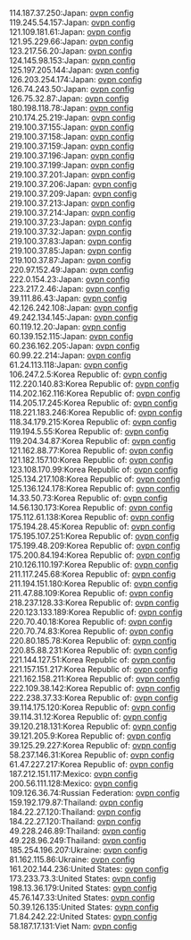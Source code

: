 114.187.37.250:Japan: [ovpn config](vpn/114_187_37_250.ovpn)  
119.245.54.157:Japan: [ovpn config](vpn/119_245_54_157.ovpn)  
121.109.181.61:Japan: [ovpn config](vpn/121_109_181_61.ovpn)  
121.95.229.66:Japan: [ovpn config](vpn/121_95_229_66.ovpn)  
123.217.56.20:Japan: [ovpn config](vpn/123_217_56_20.ovpn)  
124.145.98.153:Japan: [ovpn config](vpn/124_145_98_153.ovpn)  
125.197.205.144:Japan: [ovpn config](vpn/125_197_205_144.ovpn)  
126.203.254.174:Japan: [ovpn config](vpn/126_203_254_174.ovpn)  
126.74.243.50:Japan: [ovpn config](vpn/126_74_243_50.ovpn)  
126.75.32.87:Japan: [ovpn config](vpn/126_75_32_87.ovpn)  
180.198.118.78:Japan: [ovpn config](vpn/180_198_118_78.ovpn)  
210.174.25.219:Japan: [ovpn config](vpn/210_174_25_219.ovpn)  
219.100.37.155:Japan: [ovpn config](vpn/219_100_37_155.ovpn)  
219.100.37.158:Japan: [ovpn config](vpn/219_100_37_158.ovpn)  
219.100.37.159:Japan: [ovpn config](vpn/219_100_37_159.ovpn)  
219.100.37.196:Japan: [ovpn config](vpn/219_100_37_196.ovpn)  
219.100.37.199:Japan: [ovpn config](vpn/219_100_37_199.ovpn)  
219.100.37.201:Japan: [ovpn config](vpn/219_100_37_201.ovpn)  
219.100.37.206:Japan: [ovpn config](vpn/219_100_37_206.ovpn)  
219.100.37.209:Japan: [ovpn config](vpn/219_100_37_209.ovpn)  
219.100.37.213:Japan: [ovpn config](vpn/219_100_37_213.ovpn)  
219.100.37.214:Japan: [ovpn config](vpn/219_100_37_214.ovpn)  
219.100.37.23:Japan: [ovpn config](vpn/219_100_37_23.ovpn)  
219.100.37.32:Japan: [ovpn config](vpn/219_100_37_32.ovpn)  
219.100.37.83:Japan: [ovpn config](vpn/219_100_37_83.ovpn)  
219.100.37.85:Japan: [ovpn config](vpn/219_100_37_85.ovpn)  
219.100.37.87:Japan: [ovpn config](vpn/219_100_37_87.ovpn)  
220.97.152.49:Japan: [ovpn config](vpn/220_97_152_49.ovpn)  
222.0.154.23:Japan: [ovpn config](vpn/222_0_154_23.ovpn)  
223.217.2.46:Japan: [ovpn config](vpn/223_217_2_46.ovpn)  
39.111.86.43:Japan: [ovpn config](vpn/39_111_86_43.ovpn)  
42.126.242.108:Japan: [ovpn config](vpn/42_126_242_108.ovpn)  
49.242.134.145:Japan: [ovpn config](vpn/49_242_134_145.ovpn)  
60.119.12.20:Japan: [ovpn config](vpn/60_119_12_20.ovpn)  
60.139.152.115:Japan: [ovpn config](vpn/60_139_152_115.ovpn)  
60.236.162.205:Japan: [ovpn config](vpn/60_236_162_205.ovpn)  
60.99.22.214:Japan: [ovpn config](vpn/60_99_22_214.ovpn)  
61.24.113.118:Japan: [ovpn config](vpn/61_24_113_118.ovpn)  
106.247.2.5:Korea Republic of: [ovpn config](vpn/106_247_2_5.ovpn)  
112.220.140.83:Korea Republic of: [ovpn config](vpn/112_220_140_83.ovpn)  
114.202.162.116:Korea Republic of: [ovpn config](vpn/114_202_162_116.ovpn)  
114.205.17.245:Korea Republic of: [ovpn config](vpn/114_205_17_245.ovpn)  
118.221.183.246:Korea Republic of: [ovpn config](vpn/118_221_183_246.ovpn)  
118.34.179.215:Korea Republic of: [ovpn config](vpn/118_34_179_215.ovpn)  
119.194.5.55:Korea Republic of: [ovpn config](vpn/119_194_5_55.ovpn)  
119.204.34.87:Korea Republic of: [ovpn config](vpn/119_204_34_87.ovpn)  
121.162.88.77:Korea Republic of: [ovpn config](vpn/121_162_88_77.ovpn)  
121.182.157.10:Korea Republic of: [ovpn config](vpn/121_182_157_10.ovpn)  
123.108.170.99:Korea Republic of: [ovpn config](vpn/123_108_170_99.ovpn)  
125.134.217.108:Korea Republic of: [ovpn config](vpn/125_134_217_108.ovpn)  
125.136.124.178:Korea Republic of: [ovpn config](vpn/125_136_124_178.ovpn)  
14.33.50.73:Korea Republic of: [ovpn config](vpn/14_33_50_73.ovpn)  
14.56.130.173:Korea Republic of: [ovpn config](vpn/14_56_130_173.ovpn)  
175.112.61.138:Korea Republic of: [ovpn config](vpn/175_112_61_138.ovpn)  
175.194.28.45:Korea Republic of: [ovpn config](vpn/175_194_28_45.ovpn)  
175.195.107.251:Korea Republic of: [ovpn config](vpn/175_195_107_251.ovpn)  
175.199.48.209:Korea Republic of: [ovpn config](vpn/175_199_48_209.ovpn)  
175.200.84.194:Korea Republic of: [ovpn config](vpn/175_200_84_194.ovpn)  
210.126.110.197:Korea Republic of: [ovpn config](vpn/210_126_110_197.ovpn)  
211.117.245.68:Korea Republic of: [ovpn config](vpn/211_117_245_68.ovpn)  
211.194.151.180:Korea Republic of: [ovpn config](vpn/211_194_151_180.ovpn)  
211.47.88.109:Korea Republic of: [ovpn config](vpn/211_47_88_109.ovpn)  
218.237.128.33:Korea Republic of: [ovpn config](vpn/218_237_128_33.ovpn)  
220.123.133.189:Korea Republic of: [ovpn config](vpn/220_123_133_189.ovpn)  
220.70.40.18:Korea Republic of: [ovpn config](vpn/220_70_40_18.ovpn)  
220.70.74.83:Korea Republic of: [ovpn config](vpn/220_70_74_83.ovpn)  
220.80.185.78:Korea Republic of: [ovpn config](vpn/220_80_185_78.ovpn)  
220.85.88.231:Korea Republic of: [ovpn config](vpn/220_85_88_231.ovpn)  
221.144.127.51:Korea Republic of: [ovpn config](vpn/221_144_127_51.ovpn)  
221.157.151.217:Korea Republic of: [ovpn config](vpn/221_157_151_217.ovpn)  
221.162.158.211:Korea Republic of: [ovpn config](vpn/221_162_158_211.ovpn)  
222.109.38.142:Korea Republic of: [ovpn config](vpn/222_109_38_142.ovpn)  
222.238.37.33:Korea Republic of: [ovpn config](vpn/222_238_37_33.ovpn)  
39.114.175.120:Korea Republic of: [ovpn config](vpn/39_114_175_120.ovpn)  
39.114.31.12:Korea Republic of: [ovpn config](vpn/39_114_31_12.ovpn)  
39.120.218.131:Korea Republic of: [ovpn config](vpn/39_120_218_131.ovpn)  
39.121.205.9:Korea Republic of: [ovpn config](vpn/39_121_205_9.ovpn)  
39.125.29.227:Korea Republic of: [ovpn config](vpn/39_125_29_227.ovpn)  
58.237.146.31:Korea Republic of: [ovpn config](vpn/58_237_146_31.ovpn)  
61.47.227.217:Korea Republic of: [ovpn config](vpn/61_47_227_217.ovpn)  
187.212.151.117:Mexico: [ovpn config](vpn/187_212_151_117.ovpn)  
200.56.111.128:Mexico: [ovpn config](vpn/200_56_111_128.ovpn)  
109.126.36.74:Russian Federation: [ovpn config](vpn/109_126_36_74.ovpn)  
159.192.179.87:Thailand: [ovpn config](vpn/159_192_179_87.ovpn)  
184.22.27.120:Thailand: [ovpn config](vpn/184_22_27_120.ovpn)  
184.22.27.120:Thailand: [ovpn config](vpn/184_22_27_120.ovpn)  
49.228.246.89:Thailand: [ovpn config](vpn/49_228_246_89.ovpn)  
49.228.96.249:Thailand: [ovpn config](vpn/49_228_96_249.ovpn)  
185.254.196.207:Ukraine: [ovpn config](vpn/185_254_196_207.ovpn)  
81.162.115.86:Ukraine: [ovpn config](vpn/81_162_115_86.ovpn)  
161.202.144.236:United States: [ovpn config](vpn/161_202_144_236.ovpn)  
173.233.73.3:United States: [ovpn config](vpn/173_233_73_3.ovpn)  
198.13.36.179:United States: [ovpn config](vpn/198_13_36_179.ovpn)  
45.76.147.33:United States: [ovpn config](vpn/45_76_147_33.ovpn)  
50.39.126.135:United States: [ovpn config](vpn/50_39_126_135.ovpn)  
71.84.242.22:United States: [ovpn config](vpn/71_84_242_22.ovpn)  
58.187.17.131:Viet Nam: [ovpn config](vpn/58_187_17_131.ovpn)  
